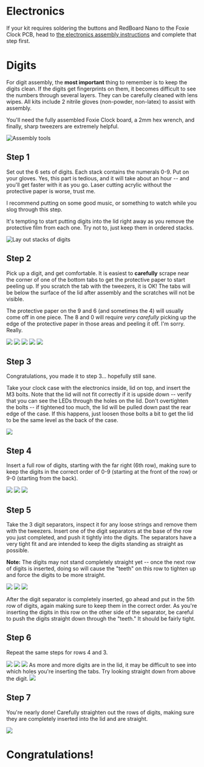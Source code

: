 # Electronics

If your kit requires soldering the buttons and RedBoard Nano to the Foxie Clock PCB, head to 
[the electronics assembly instructions](ELECTRONICS.md) and complete that step first.

# Digits

For digit assembly, the **most important** thing to remember is to keep the digits clean. If the digits get
fingerprints on them, it becomes difficult to see the numbers through several layers. They can be carefully
cleaned with lens wipes. All kits include 2 nitrile gloves (non-powder, non-latex) to assist with assembly.

You'll need the fully assembled Foxie Clock board, a 2mm hex wrench, and finally, sharp tweezers are extremely helpful. 

![Assembly tools](/images/assembly_tools.jpg)

## Step 1

Set out the 6 sets of digits. Each stack contains the numerals 0-9. 
Put on your gloves. Yes, this part is tedious, and it will take about an hour -- and you'll get faster with it as you go. Laser cutting acrylic without the protective paper is worse, trust me. 

I recommend putting on some good music, or something to watch while you slog through this step.

It's tempting to start putting digits into the lid right away as you remove the protective film from each one. Try not to, just keep them in ordered stacks.

![Lay out stacks of digits](/images/digits_step1.jpg)

## Step 2

Pick up a digit, and get comfortable. It is easiest to **carefully** scrape near the corner of one of the bottom tabs to get the protective paper to start peeling up. If you scratch the tab with the tweezers, it is OK! The tabs will be below the surface of the lid after assembly and the scratches will not be visible.

The protective paper on the 9 and 6 (and sometimes the 4) will usually come off in one piece. The 8 and 0 will require *very carefully* picking up the edge of the protective paper in those areas and peeling it off.  I'm sorry. Really.

![](/images/digits_step2a.jpg)
![](/images/digits_step2b.jpg)
![](/images/digits_step2c.jpg)
![](/images/digits_step2d.jpg)
![](/images/digits_step2e.jpg)

## Step 3

Congratulations, you made it to step 3... hopefully still sane.

Take your clock case with the electronics inside, lid on top, and insert the M3 bolts. Note that the lid will not fit correctly if it is upside down -- verify that you can see the LEDs through the holes on the lid.
Don't overtighten the bolts -- if tightened too much, the lid will be pulled down past the rear edge of the case. If this happens, just loosen those bolts a bit to get the lid to be the same level as the back of the case.

![](/images/digits_step3.jpg)

## Step 4

Insert a full row of digits, starting with the far right (6th row), making sure to keep the digits in the correct order of 0-9 (starting at the front of the row) or 9-0 (starting from the back).

![](/images/digits_step4a.jpg)
![](/images/digits_step4b.jpg)
![](/images/digits_step4c.jpg)

## Step 5

Take the 3 digit separators, inspect it for any loose strings and remove them with the tweezers. Insert one of the digit separators at the base of the row you just completed, and push it tightly into the digits. The separators have a very tight fit and are intended to keep the digits standing as straight as possible.

**Note:** The digits may not stand completely straight yet -- once the next row of digits is inserted, doing so will cause the "teeth" on this row to tighten up and force the digits to be more straight. 

![](/images/digits_step5a.jpg)
![](/images/digits_step5b.jpg)
![](/images/digits_step5c.jpg)

After the digit separator is completely inserted, go ahead and put in the 5th row of digits, again making sure to keep them in the correct order. As you're inserting the digits in this row on the other side of the separator, be careful to push the digits straight down through the "teeth." It should be fairly tight.

## Step 6

Repeat the same steps for rows 4 and 3.

![](/images/digits_step6a.jpg)
![](/images/digits_step6b.jpg)
![](/images/digits_step6c.jpg)
As more and more digits are in the lid, it may be difficult to see into which holes you're inserting the tabs. Try looking straight down from above the digit.
![](/images/digits_step6d.jpg)

## Step 7

You're nearly done! Carefully straighten out the rows of digits, making sure they are completely inserted into the lid and are straight.

![](/images/digits_step7.jpg)

# Congratulations!
